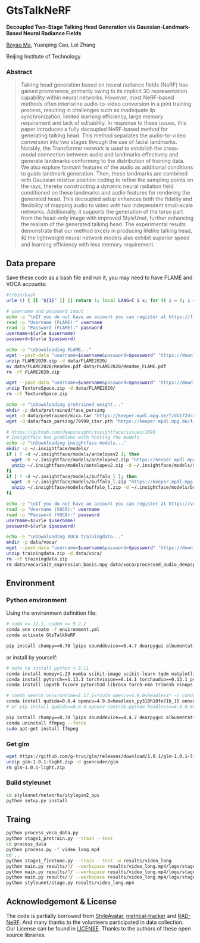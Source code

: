 # GtsTalkNeRF
**Decoupled Two-Stage Talking Head Generation via Gaussian-Landmark-Based Neural Radiance Fields**

[Boyao Ma](boyaoma@bit.edu.cn), Yuanping Cao, Lei Zhang

Beijing Institute of Technology

### Abstract
>Talking head generation based on neural radiance fields (NeRF) has gained prominence, primarily owing to its implicit 3D representation capability within neural networks. However, most NeRF-based methods often intertwine audio-to-video conversion in a joint training process, resulting in challenges such as inadequate lip synchronization, limited learning efficiency, large memory requirement and lack of editability. In response to these issues, this paper introduces a fully decoupled NeRF-based method for generating talking head. This method separates the audio-to-video conversion into two stages through the use of facial landmarks.
Notably, the Transformer network is used to establish the cross-modal connection between audio and landmarks effectively and generate landmarks conforming to the distribution of training data. We also explore formant features of the audio as additional conditions to guide landmark generation.
Then, these landmarks are combined with Gaussian relative position coding to refine the sampling points on the rays, thereby constructing a dynamic neural radiation field conditioned on these landmarks and audio features for rendering the generated head.
This decoupled setup enhances both the fidelity and flexibility of mapping audio to video with two independent small-scale networks. Additionally, it supports the generation of the torso part from the head-only image with improved StyleUnet, further enhancing the realism of the generated talking head. 
The experimental results demonstrate that our method excels in producing lifelike talking head, 和 the lightweight neural network models also exhibit superior speed and learning efficiency with less memory requirement.

## Data prepare

Save these code as a bash file and run it, you may need to have FLAME and VOCA accounts:
```bash
#!/bin/bash
urle () { [[ "${1}" ]] || return 1; local LANG=C i x; for (( i = 0; i < ${#1}; i++ )); do x="${1:i:1}"; [[ "${x}" == [a-zA-Z0-9.~-] ]] && echo -n "${x}" || printf '%%%02X' "'${x}"; done; echo; }

# username and password input
echo -e "\nIf you do not have an account you can register at https://flame.is.tue.mpg.de/ following the installation instruction."
read -p "Username (FLAME):" username
read -p "Password (FLAME):" password
username=$(urle $username)
password=$(urle $password)

echo -e "\nDownloading FLAME..."
wget --post-data "username=$username&password=$password" 'https://download.is.tue.mpg.de/download.php?domain=flame&sfile=FLAME2020.zip&resume=1' -O './FLAME2020.zip' --no-check-certificate -c
unzip FLAME2020.zip -d data/FLAME2020/
mv data/FLAME2020/Readme.pdf data/FLAME2020/Readme_FLAME.pdf
rm -rf FLAME2020.zip

wget --post-data "username=$username&password=$password" 'https://download.is.tue.mpg.de/download.php?domain=flame&sfile=TextureSpace.zip&resume=1' -O './TextureSpace.zip' --no-check-certificate -c
unzip TextureSpace.zip -d data/FLAME2020/
rm -rf TextureSpace.zip

echo -e "\nDownloading pretrained weight..."
mkdir -p data/pretrained/face_parsing
wget -O data/pretrained/mica.tar "https://keeper.mpdl.mpg.de/f/db172dc4bd4f4c0f96de/?dl=1"
wget -O data/face_parsing/79999_iter.pth "https://keeper.mpdl.mpg.de/f/a3c400dc55b84b10a7d1/?dl=1"

# https://github.com/deepinsight/insightface/issues/1896
# Insightface has problems with hosting the models
echo -e "\nDownloading insightface models..."
mkdir -p ~/.insightface/models/
if [ ! -d ~/.insightface/models/antelopev2 ]; then
  wget -O ~/.insightface/models/antelopev2.zip "https://keeper.mpdl.mpg.de/f/2d58b7fed5a74cb5be83/?dl=1"
  unzip ~/.insightface/models/antelopev2.zip -d ~/.insightface/models/antelopev2
fi
if [ ! -d ~/.insightface/models/buffalo_l ]; then
  wget -O ~/.insightface/models/buffalo_l.zip "https://keeper.mpdl.mpg.de/f/8faabd353cfc457fa5c5/?dl=1"
  unzip ~/.insightface/models/buffalo_l.zip -d ~/.insightface/models/buffalo_l
fi

echo -e "\nIf you do not have an account you can register at https://voca.is.tue.mpg.de/ following the installation instruction."
read -p "Username (VOCA):" username
read -p "Password (VOCA):" password
username=$(urle $username)
password=$(urle $password)

echo -e "\nDownloading VOCA trainingdata..."
mkdir -p data/voca/
wget --post-data "username=$username&password=$password" 'https://download.is.tue.mpg.de/download.php?domain=voca&sfile=trainingdata.zip&resume=1' -O './trainingdata.zip' --no-check-certificate -c
unzip trainingdata.zip -d data/voca/
rm -rf trainingdata.zip
rm data/voca/init_expression_basis.npy data/voca/processed_audio_deepspeech.pkl data/voca/readme.pdf
```

## Environment

### Python environment
Using the environment definition file:
```bash
# cuda >= 12.1, cudnn >= 9.2.1
conda env create -f environment.yml
conda activate GtsTalkNeRF

pip install chumpy==0.70 lpips sounddevice==0.4.7 dearpygui albumentations==1.3.1 face-alignment insightface==0.7.2 mediapipe==0.10.10 --no-deps
```
or install by yourself:
```bash
# note to install python < 3.11
conda install numpy=1.23 numba scikit-image scikit-learn tqdm matplotlib tensorboard ninja rich cython onnx prettytable==3.5.0 loguru fsspec attrs onnxruntime==1.17.1 -y
conda install pytorch==1.13.1 torchvision==0.14.1 torchaudio==0.13.1 pytorch-cuda=11.6 -c pytorch -c nvidia -y
conda install iopath fvcore pytorch3d librosa torch-ema trimesh einops imageio-ffmpeg easydict -c conda-forge -c pytorch3d -y

# conda search onnxruntime=1.17.1=*cuda opencv=4.9.0=headless* -c conda-forge
conda install qudida=0.0.4 opencv=4.9.0=headless_py310h18fe71b_15 onnxruntime=1.17.1=py310hf79c3c9_201_cuda -c conda-forge -y
# or pip install qudida==0.0.4 opencv-contrib-python-headless==4.9.0.80 onnxruntime-gpu==1.17.1 --no-deps

pip install chumpy==0.70 lpips sounddevice==0.4.7 dearpygui albumentations==1.3.1 face-alignment insightface==0.7.2 mediapipe==0.10.10 --no-deps
conda uninstall ffmpeg --force
sudo apt-get install ffmpeg
```
### Get glm
```bash
wget https://github.com/g-truc/glm/releases/download/1.0.1/glm-1.0.1-light.zip
unzip glm-1.0.1-light.zip -d gsencoder/glm
rm glm-1.0.1-light.zip
```

### Build styleunet
```bash
cd styleunet/networks/stylegan2_ops
python setup.py install
```

## Traing

```bash
python process_voca_data.py
python stage1_pretrain.py --train --test
cd process_data
python process.py -f video_long.mp4
cd ..
python stage1_finetune.py --train --test -w results/video_long
python main.py results/?/ --workspace results/video_long.mp4/logs/stage2 -O --iters 50000
python main.py results/?/ --workspace results/video_long.mp4/logs/stage2 -O --iters 20000 --finetune_eyes
python main.py results/?/ --workspace results/video_long.mp4/logs/stage2 -O --iters 40000 --finetune_lips
python styleunet/stage.py results/video_long.mp4
```

## Acknowledgement & License
The code is partially borrowed from [StyleAvatar](https://github.com/LizhenWangT/StyleAvatar), [metrical-tracker](https://github.com/Zielon/metrical-tracker) and [RAD-NeRF](https://github.com/ashawkey/RAD-NeRF). And many thanks to the volunteers participated in data collection. Our License can be found in [LICENSE](./LICENSE). Thanks to the authors of these open source libraries.
